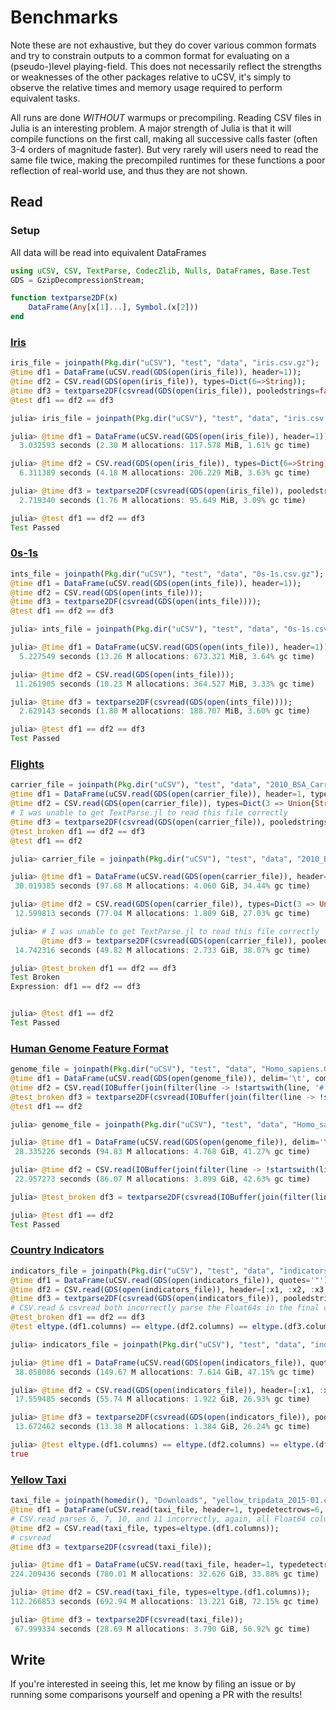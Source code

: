 # Benchmarks

Note these are not exhaustive, but they do cover various common formats and try to constrain outputs to a common format for evaluating on a (pseudo-)level playing-field. This does not necessarily reflect the strengths or weaknesses of the other packages relative to uCSV, it's simply to observe the relative times and memory usage required to perform equivalent tasks.

All runs are done *WITHOUT* warmups or precompiling. Reading CSV files in Julia is an interesting problem. A major strength of Julia is that it will compile functions on the first call, making all successive calls faster (often 3-4 orders of magnitude faster). But very rarely will users need to read the same file twice, making the precompiled runtimes for these functions a poor reflection of real-world use, and thus they are not shown.

## Read

### Setup

All data will be read into equivalent DataFrames
```julia
using uCSV, CSV, TextParse, CodecZlib, Nulls, DataFrames, Base.Test
GDS = GzipDecompressionStream;

function textparse2DF(x)
    DataFrame(Any[x[1]...], Symbol.(x[2]))
end
```

### [Iris](https://github.com/cjprybol/uCSV.jl/blob/master/test/data/iris.csv.gz)
```julia
iris_file = joinpath(Pkg.dir("uCSV"), "test", "data", "iris.csv.gz");
@time df1 = DataFrame(uCSV.read(GDS(open(iris_file)), header=1));
@time df2 = CSV.read(GDS(open(iris_file)), types=Dict(6=>String));
@time df3 = textparse2DF(csvread(GDS(open(iris_file)), pooledstrings=false));
@test df1 == df2 == df3
```

```julia
julia> iris_file = joinpath(Pkg.dir("uCSV"), "test", "data", "iris.csv.gz");

julia> @time df1 = DataFrame(uCSV.read(GDS(open(iris_file)), header=1));
  3.032593 seconds (2.30 M allocations: 117.578 MiB, 1.61% gc time)

julia> @time df2 = CSV.read(GDS(open(iris_file)), types=Dict(6=>String));
  6.311389 seconds (4.18 M allocations: 206.229 MiB, 3.63% gc time)

julia> @time df3 = textparse2DF(csvread(GDS(open(iris_file)), pooledstrings=false));
  2.719340 seconds (1.76 M allocations: 95.649 MiB, 3.09% gc time)

julia> @test df1 == df2 == df3
Test Passed

```

### [0s-1s](https://github.com/cjprybol/uCSV.jl/blob/master/test/data/0s-1s.csv.gz)
```julia
ints_file = joinpath(Pkg.dir("uCSV"), "test", "data", "0s-1s.csv.gz");
@time df1 = DataFrame(uCSV.read(GDS(open(ints_file)), header=1));
@time df2 = CSV.read(GDS(open(ints_file)));
@time df3 = textparse2DF(csvread(GDS(open(ints_file))));
@test df1 == df2 == df3
```

```julia
julia> ints_file = joinpath(Pkg.dir("uCSV"), "test", "data", "0s-1s.csv.gz");

julia> @time df1 = DataFrame(uCSV.read(GDS(open(ints_file)), header=1));
  5.227549 seconds (13.26 M allocations: 673.321 MiB, 3.64% gc time)

julia> @time df2 = CSV.read(GDS(open(ints_file)));
 11.261905 seconds (10.23 M allocations: 364.527 MiB, 3.33% gc time)

julia> @time df3 = textparse2DF(csvread(GDS(open(ints_file))));
  2.629143 seconds (1.80 M allocations: 188.707 MiB, 3.60% gc time)

julia> @test df1 == df2 == df3
Test Passed

```

### [Flights](https://github.com/cjprybol/uCSV.jl/blob/master/test/data/2010_BSA_Carrier_PUF.csv.gz)
```julia
carrier_file = joinpath(Pkg.dir("uCSV"), "test", "data", "2010_BSA_Carrier_PUF.csv.gz");
@time df1 = DataFrame(uCSV.read(GDS(open(carrier_file)), header=1, typedetectrows=2, encodings=Dict{String,Any}("" => null), types=Dict(3 =>  Union{String, Null})));
@time df2 = CSV.read(GDS(open(carrier_file)), types=Dict(3 => Union{String, Null}, 4 => String, 5 => String, 8 => String));
# I was unable to get TextParse.jl to read this file correctly
@time df3 = textparse2DF(csvread(GDS(open(carrier_file)), pooledstrings=false, type_detect_rows=228990, nastrings=[""]));
@test_broken df1 == df2 == df3
@test df1 == df2
```

```julia
julia> carrier_file = joinpath(Pkg.dir("uCSV"), "test", "data", "2010_BSA_Carrier_PUF.csv.gz");

julia> @time df1 = DataFrame(uCSV.read(GDS(open(carrier_file)), header=1, typedetectrows=2, encodings=Dict{String,Any}("" => null), types=Dict(3 =>  Union{String, Null})));
 30.019385 seconds (97.68 M allocations: 4.060 GiB, 34.44% gc time)

julia> @time df2 = CSV.read(GDS(open(carrier_file)), types=Dict(3 => Union{String, Null}, 4 => String, 5 => String, 8 => String));
 12.599813 seconds (77.04 M allocations: 1.809 GiB, 27.03% gc time)

julia> # I was unable to get TextParse.jl to read this file correctly
       @time df3 = textparse2DF(csvread(GDS(open(carrier_file)), pooledstrings=false, type_detect_rows=228990, nastrings=[""]));
 14.742316 seconds (49.82 M allocations: 2.733 GiB, 38.07% gc time)

julia> @test_broken df1 == df2 == df3
Test Broken
Expression: df1 == df2 == df3


julia> @test df1 == df2
Test Passed

```

### [Human Genome Feature Format](https://github.com/cjprybol/uCSV.jl/blob/master/test/data/Homo_sapiens.GRCh38.90.gff3.gz)
```julia
genome_file = joinpath(Pkg.dir("uCSV"), "test", "data", "Homo_sapiens.GRCh38.90.gff3.gz");
@time df1 = DataFrame(uCSV.read(GDS(open(genome_file)), delim='\t', comment='#', types=Dict(1 => String)));
@time df2 = CSV.read(IOBuffer(join(filter(line -> !startswith(line, '#'), readlines(GDS(open(genome_file)))), '\n')), delim='\t', types=Dict(1 => String, 2 => String, 3 => String, 6 => String, 7 => String, 8 => String, 9 => String), header=[:x1, :x2, :x3, :x4, :x5, :x6, :x7, :x8, :x9]);
@test_broken df3 = textparse2DF(csvread(IOBuffer(join(filter(line -> !startswith(line, '#'), readlines(GDS(open(genome_file)))), '\n')), '\t', pooledstrings=false));
@test df1 == df2
```

```julia
julia> genome_file = joinpath(Pkg.dir("uCSV"), "test", "data", "Homo_sapiens.GRCh38.90.gff3.gz");

julia> @time df1 = DataFrame(uCSV.read(GDS(open(genome_file)), delim='\t', comment='#', types=Dict(1 => String)));
 28.335226 seconds (94.83 M allocations: 4.768 GiB, 41.27% gc time)

julia> @time df2 = CSV.read(IOBuffer(join(filter(line -> !startswith(line, '#'), readlines(GDS(open(genome_file)))), '\n')), delim='\t', types=Dict(1 => String, 2 => String, 3 => String, 6 => String, 7 => String, 8 => String, 9 => String), header=[:x1, :x2, :x3, :x4, :x5, :x6, :x7, :x8, :x9]);
 22.957273 seconds (86.07 M allocations: 3.899 GiB, 42.63% gc time)

julia> @test_broken df3 = textparse2DF(csvread(IOBuffer(join(filter(line -> !startswith(line, '#'), readlines(GDS(open(genome_file)))), '\n')), '\t', pooledstrings=false));

julia> @test df1 == df2
Test Passed

```

### [Country Indicators](https://github.com/cjprybol/uCSV.jl/blob/master/test/data/indicators.csv.gz)
```julia
indicators_file = joinpath(Pkg.dir("uCSV"), "test", "data", "indicators.csv.gz");
@time df1 = DataFrame(uCSV.read(GDS(open(indicators_file)), quotes='"'));
@time df2 = CSV.read(GDS(open(indicators_file)), header=[:x1, :x2, :x3, :x4, :x5, :x6], types=Dict(1 => String, 2 => String, 3 => String, 4 => String));
@time df3 = textparse2DF(csvread(GDS(open(indicators_file)), pooledstrings=false, header_exists=false, colnames=[:x1, :x2, :x3, :x4, :x5, :x6]));
# CSV.read & csvread both incorrectly parse the Float64s in the final column
@test_broken df1 == df2 == df3
@test eltype.(df1.columns) == eltype.(df2.columns) == eltype.(df3.columns)
```

```julia
julia> indicators_file = joinpath(Pkg.dir("uCSV"), "test", "data", "indicators.csv.gz");

julia> @time df1 = DataFrame(uCSV.read(GDS(open(indicators_file)), quotes='"'));
 38.058086 seconds (149.67 M allocations: 7.614 GiB, 47.15% gc time)

julia> @time df2 = CSV.read(GDS(open(indicators_file)), header=[:x1, :x2, :x3, :x4, :x5, :x6], types=Dict(1 => String, 2 => String, 3 => String, 4 => String));
 17.559485 seconds (55.74 M allocations: 1.922 GiB, 26.93% gc time)

julia> @time df3 = textparse2DF(csvread(GDS(open(indicators_file)), pooledstrings=false, header_exists=false, colnames=[:x1, :x2, :x3, :x4, :x5, :x6]));
 13.672462 seconds (13.38 M allocations: 1.384 GiB, 26.24% gc time)

julia> @test eltype.(df1.columns) == eltype.(df2.columns) == eltype.(df3.columns)
true

```

### [Yellow Taxi](https://s3.amazonaws.com/nyc-tlc/trip+data/yellow_tripdata_2015-01.csv)
```julia
taxi_file = joinpath(homedir(), "Downloads", "yellow_tripdata_2015-01.csv");
@time df1 = DataFrame(uCSV.read(taxi_file, header=1, typedetectrows=6, types=Dict(18=>Union{Float64, Null}), encodings=Dict{String,Any}("" => null)));
# CSV.read parses 6, 7, 10, and 11 incorrectly, again, all Float64 columns
@time df2 = CSV.read(taxi_file, types=eltype.(df1.columns));
# csvread
@time df3 = textparse2DF(csvread(taxi_file));
```

```julia
julia> @time df1 = DataFrame(uCSV.read(taxi_file, header=1, typedetectrows=6, types=Dict(18=>Union{Float64, Null}), encodings=Dict{String,Any}("" => null)));
224.209436 seconds (780.01 M allocations: 32.626 GiB, 33.88% gc time)

julia> @time df2 = CSV.read(taxi_file, types=eltype.(df1.columns));
112.266853 seconds (692.94 M allocations: 13.221 GiB, 72.15% gc time)

julia> @time df3 = textparse2DF(csvread(taxi_file));
 67.999334 seconds (28.69 M allocations: 3.790 GiB, 56.92% gc time)

```

## Write

If you're interested in seeing this, let me know by filing an issue or by running some comparisons yourself and opening a PR with the results!
